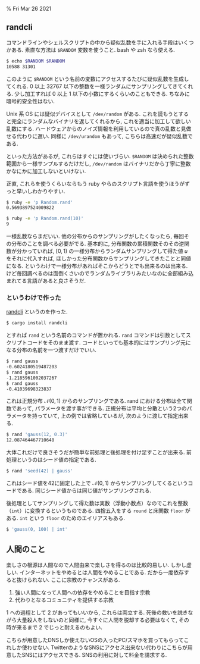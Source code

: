 % Fri Mar 26 2021

## randcli

コマンドラインやシェルスクリプトの中から疑似乱数を手に入れる手段はいくつかある.
素直な方法は `$RANDOM` 変数を使うこと.
bash や zsh なら使える.

```bash
$ echo $RANDOM $RANDOM
10588 31301
```

このように `$RANDOM` という名前の変数にアクセスするたびに疑似乱数を生成してくれる.
$0$ 以上 $32767$ 以下の整数を一様ランダムにサンプリングしてきてくれる.
少し加工すれば $0$ 以上 $1$ 以下の小数にするくらいのこともできる.
ちなみに暗号的安全性はない.

Unix 系 OS には疑似デバイスとして `/dev/random` がある.
これを読もうとすると完全にランダムなバイナリを返してくれるから, これを適当に加工して欲しい乱数にする.
ハードウェアからのノイズ情報を利用しているので真の乱数と見做せる代わりに遅い.
同様に `/dev/urandom` もあって, こちらは高速だが疑似乱数である.

といった方法があるが, これらはすぐには使いづらい.
`$RANDOM` は決められた整数範囲から一様サンプルするだけだし, `/dev/random` はバイナリだから丁寧に整数かなにかに加工しないといけない.

正直, これらを使うくらいならもう ruby やらのスクリプト言語を使うほうがずっと早いしわかりやすい.

```bash
$ ruby -e 'p Random.rand'
0.5693897524009822

$ ruby -e 'p Random.rand(10)'
9
```

一様乱数ならまだいい. 他の分布からのサンプリングがしたくなったら, 毎回その分布のことを調べる必要がでる.
基本的に, 分布関数の累積関数そのその逆関数が分かっていれば, $[0, 1)$ の一様分布からランダムサンプリングして得た値 $u$ をそれに代入すれば, ほしかった分布関数からサンプリングしてきたことと同値になる.
というわけで一様分布があればそこからどうとでも出来るのは出来る.
けど毎回調べるのは面倒くさいのでランダムライブラリみたいなのに全部組み込まれてる言語があると良さそうだ.

### というわけで作った

[randcli](https://crates.io/crates/randcli) というのを作った.

```bash
$ cargo install randcli
```

とすれば `rand` という名前のコマンドが置かれる.
`rand` コマンドは引数としてスクリプトコードをそのまま渡す.
コードといっても基本的にはサンプリング元になる分布の名前を一つ渡すだけでいい.

```bash
$ rand gauss
-0.6024180519487203
$ rand gauss
-1.2185961002037267
$ rand gauss
-0.41039698323837
```

これは正規分布 $\mathcal N(0,1)$ からのサンプリングである.
rand における分布は全て関数であって, パラメータを渡す事ができる.
正規分布は平均と分散という2つのパラメータを持っていて, 上の例では省略しているが, 次のように渡して指定出来る.

```bash
$ rand 'gauss(12, 0.3)'
12.087464467710648
```

大体これだけで良さそうだが簡単な前処理と後処理を付け足すことが出来る.
前処理というのはシード値の指定である.

```bash
$ rand 'seed(42) | gauss'
```

これはシード値を42に固定した上で $\mathcal N(0,1)$ からサンプリングしてくるというコードである.
同じシード値からは同じ値がサンプリングされる.

後処理としてサンプリングして得た数は実数（浮動小数点）なのでこれを整数（`int`）に変換するというものである.
四捨五入をする `round` と床関数 `floor` がある.  `int` という `floor` のためのエイリアスもある.

```bash
$ 'gauss(0, 100) | int'
```


## 人間のこと

楽しさの根源は人間なので人間由来で楽しさを得るのは比較的易しい.
しかし虚しい.
インターネットをやめるとは人間をやめることである.
だから一度依存すると抜けられない.
ここに宗教のチャンスがある.

1. 強い人間になって人間への依存をやめることを目指す宗教
2. 代わりとなるコミュニティを提供する宗教

1 への過程として 2 があってもいいから, これらは両立する.
死後の救いを説きながら大量殺人をしないのと同様に, 今すぐに人間を脱却する必要はなくて,
その時が来るまで 2 でじっと耐えるのもよい.

こちらが用意したDNSしか使えないOSの入ったPC/スマホを買ってもらってこれしか使わせない.
TwitterのようなSNSにアクセス出来ない代わりにこちらが用意したSNSにはアクセスできる.
SNSの利用に対して料金を請求する.

